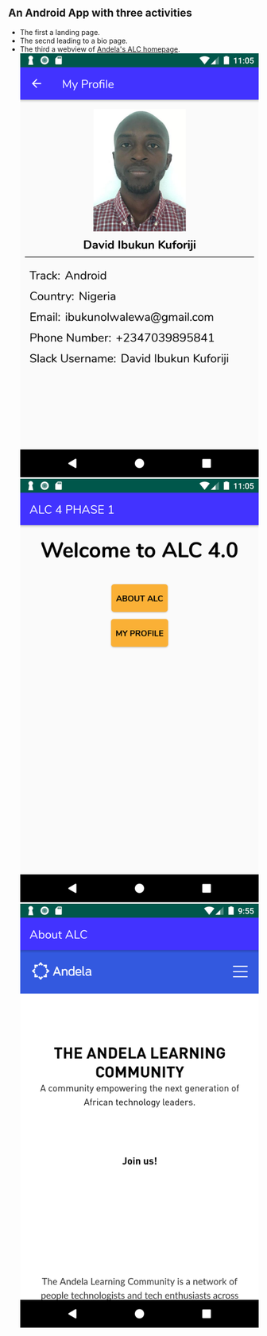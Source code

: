 ## An Android App with three activities
- The first a landing page.
- The secnd leading to a bio page.
- The third a webview of [Andela's ALC homepage](https://andela.com/alc/).
![Screenshot1](screenshots/Screenshot_1563141908.png)
![Screenshot2](screenshots/Screenshot_1563141913.png)
![Screenshot3](screenshots/Screenshot_1563267330.png)

